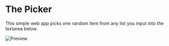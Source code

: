 # The Picker
This simple web app picks one random item from any list you input into the textarea below.

![Preview](https://www.lionbytes.net/thepicker/food.jpg "Preview")

